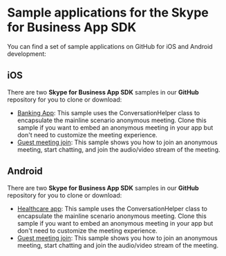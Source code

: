 # Sample applications for the Skype for Business App SDK

You can find a set of sample applications on GitHub for iOS and Android development:

## iOS

There are two **Skype for Business App SDK** samples in our **GitHub** repository for you to clone or download:

- [Banking App](https://github.com/OfficeDev/skype-ios-app-sdk-samples/tree/master/BankingApp): This sample uses the ConversationHelper class to encapsulate the mainline scenario anonymous meeting. 
Clone this sample if you want to embed an anonymous meeting in your app but don't need to customize the meeting experience.
- [Guest meeting join](https://github.com/OfficeDev/skype-ios-app-sdk-samples/tree/master/GuestMeetingJoin): This sample shows you how to join an anonymous meeting, start chatting, and join the audio/video stream of the meeting.

## Android

There are two **Skype for Business App SDK** samples in our **GitHub** repository for you to clone or download:


- [Healthcare app](https://github.com/OfficeDev/skype-android-app-sdk-samples/tree/master/HealthcareApp): This sample uses the ConversationHelper class to encapsulate the 
mainline scenario anonymous meeting. Clone this sample if you want to embed an anonymous meeting in your app but don't need to 
customize the meeting experience.
- [Guest meeting join](https://github.com/OfficeDev/skype-android-app-sdk-samples/tree/master/GuestMeetingJoin): This sample shows you how to join an anonymous meeting, start chatting and join the audio/video stream of the meeting.